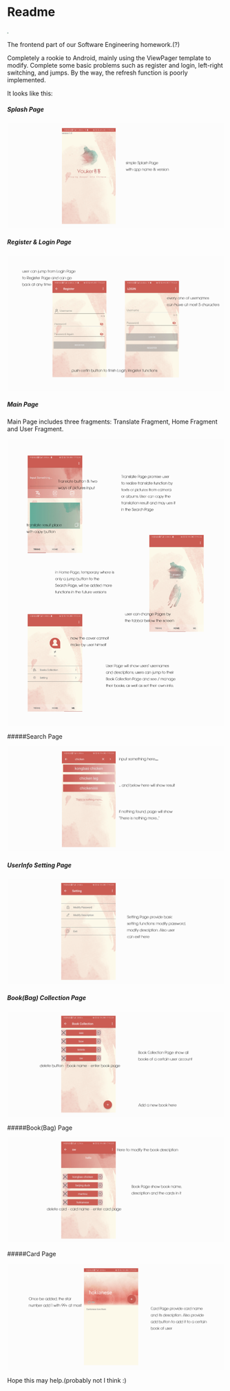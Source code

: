 # Readme
 <img src="/Users/sTern/Downloads/Adobe/sign/sTern_dark.png" style="zoom:20%;" />

The frontend part of our Software Engineering homework.(?)

Completely a rookie to Android, mainly using the ViewPager template to modify. Complete some basic problems such as register and login, left-right switching, and jumps. By the way, the refresh function is poorly implemented.

It looks like this:

##### Splash Page

<img src="UIDesign/splash.png" style="zoom:150%;" />

##### Register & Login Page

![](UIDesign/register_login.png)

##### Main Page

Main Page includes three fragments: Translate Fragment, Home Fragment and User Fragment.

<img src="UIDesign/main.png" style="zoom:150%;" />

#####Search Page

![](UIDesign/search.png)

##### UserInfo Setting Page

![](UIDesign/setting.png)

##### Book(Bag) Collection Page

![](UIDesign/bookCollection.png)

#####Book(Bag) Page

![](UIDesign/book.png)

#####Card Page

![](UIDesign/card.png)



Hope this may help.(probably not I think :)

##### 